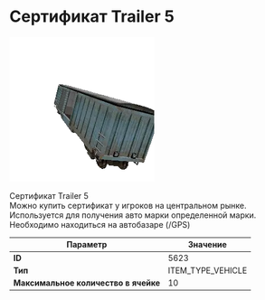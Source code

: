 # Сертификат Trailer 5

![Item Image](../img/5623.webp?raw=true)

Сертификат Trailer 5<br>Можно купить сертификат у игроков на центральном рынке.<br>Используется для получения авто марки определенной марки.<br>Необходимо находиться на автобазаре (/GPS)


| Параметр | Значение |
|----------|----------|
| **ID** | 5623 |
| **Тип** | ITEM_TYPE_VEHICLE |
| **Максимальное количество в ячейке** | 10 |


